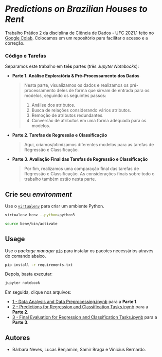 # *Predictions on Brazilian Houses to Rent*

Trabalho Prático 2 da disciplina de Ciência de Dados - UFC 2021.1 feito no [Google Colab](https://research.google.com/colaboratory/faq.html). Colocamos em um repositório para facilitar o acesso e a correção.

### Código e Tarefas

Separamos este trabalho em **três** partes (três *Jupyter Notebooks*):

- **Parte 1. Análise Exploratória & Pré-Processamento dos Dados**
  > Nesta parte, visualizamos os dados e realizamos os pré-processamento deles de forma que sirvam de entrada para os modelos, seguindo os seguintes passos:
  > 1. Análise dos atributos.
  > 2. Busca de relações considerando vários atributos.
  > 3. Remoção de atributos redundantes.
  > 4. Conversão de atributos em uma forma adequada para os modelos.

- **Parte 2. Tarefas de Regressão e Classificação**
  > Aqui, criamos/otimizamos diferentes modelos para as tarefas de Regressão e Classificação. 

- **Parte 3. Avaliação Final das Tarefas de Regressão e Classificação**
  > Por fim, realizamos uma comparação final das tarefas de Regressão e Classificação. As considerações finais sobre todo o trabalho também estão nesta parte.

## Crie seu *environment*

Use o [`virtualenv`](https://virtualenv.pypa.io/en/latest/) para criar um ambiente Python.

```bash
virtualenv benv --python=python3

source benv/bin/activate
```

## Usage

Use o *package manager* [`pip`](https://pip.pypa.io/en/stable/) para instalar os pacotes necessários através do comando abaixo.

```bash
pip install -r requirements.txt
```

Depois, basta executar: 

```bash
jupyter notebook
```
Em seguida, clique nos arquivos:
- [1 - Data Analysis and Data Preprocessing.ipynb](https://github.com/bgvinicius/PredictionsOnBrazilianHousesToRent/blob/main/1%20-%20Data%20Analysis%20and%20Data%20Preprocessing.ipynb) para a **Parte 1**.
- [2 - Predictions for Regression and Classification Tasks.ipynb](https://github.com/bgvinicius/PredictionsOnBrazilianHousesToRent/blob/main/2%20-%20Predictions%20for%20Regression%20and%20Classification%20Tasks.ipynb) para a **Parte 2**.
- [3 - Final Evaluation for Regression and Classification Tasks.ipynb](https://github.com/bgvinicius/PredictionsOnBrazilianHousesToRent/blob/main/3%20-%20Final%20Evaluation%20for%20Regression%20and%20Classification%20Tasks.ipynb) para a **Parte 3**.

## Autores

- Bárbara Neves, Lucas Benjamim, Samir Braga e Vinicius Bernardo.
